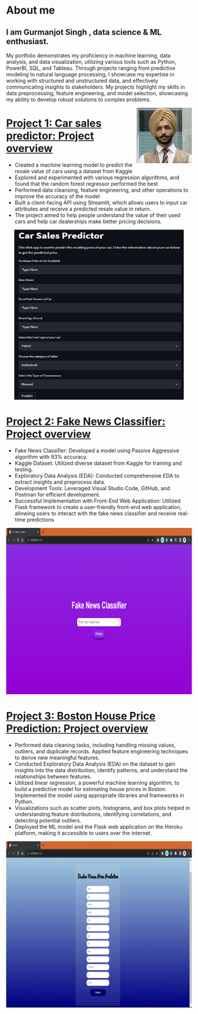 # About me
## I am Gurmanjot Singh , data science & ML enthusiast.
My portfolio demonstrates my proficiency in machine learning, data analysis, and data visualization, utilizing various tools such as Python, PowerBI, SQL, and Tableau. Through projects ranging from predictive modeling to natural language processing, I showcase my expertise in working with structured and unstructured data, and effectively communicating insights to stakeholders. My projects highlight my skills in data preprocessing, feature engineering, and model selection, showcasing my ability to develop robust solutions to complex problems.

<img align="right" width="150" height="150" src="resized.jpg">


# [Project 1: Car sales predictor: Project overview](https://github.com/Gurmancheema/Car-Sales-Predictor-WebApp-using-Random-Forest-Regressor)

- Created a machine learning model to predict the resale value of cars using a dataset from Kaggle
- Explored and experimented with various regression algorithms, and found that the random forest regressor performed the best
- Performed data cleansing, feature engineering, and other operations to improve the accuracy of the model
- Built a client-facing API using Streamlit, which allows users to input car attributes and receive a predicted resale value in return.
- The project aimed to help people understand the value of their used cars and help car dealerships make better pricing decisions.
   
<p align="center">
  <img width="460" height="460" src="webapi.png">
</p>

# [Project 2: Fake News Classifier: Project overview](https://github.com/Gurmancheema/Fake-News-Classifier)

- Fake News Classifier: Developed a model using Passive Aggressive algorithm with 93% accuracy.
- Kaggle Dataset: Utilized diverse dataset from Kaggle for training and testing.
- Exploratory Data Analysis (EDA): Conducted comprehensive EDA to extract insights and preprocess data.
- Development Tools: Leveraged Visual Studio Code, GitHub, and Postman for efficient development.
- Successful Implementation with Front-End Web Application: Utilized Flask framework to create a user-friendly front-end web application, allowing users to interact with the fake news classifier and receive real-time predictions

<p align="center">
  <img width="650" height="450" src="Screenshot 2023-06-24 173518.png">
</p>

# [Project 3: Boston House Price Prediction: Project overview](https://github.com/Gurmancheema/BostonHousePricing/tree/main)
- Performed data cleaning tasks, including handling missing values, outliers, and duplicate records. Applied feature engineering techniques to derive new meaningful features.
- Conducted Exploratory Data Analysis (EDA) on the dataset to gain insights into the data distribution, identify patterns, and understand the relationships between features.
- Utilized linear regression, a powerful machine learning algorithm, to build a predictive model for estimating house prices in Boston. Implemented the model using appropriate libraries and frameworks in Python.
- Visualizations such as scatter plots, histograms, and box plots helped in understanding feature distributions, identifying correlations, and detecting potential outliers.
- Deployed the ML model and the Flask web application on the Heroku platform, making it accessible to users over the internet.

<p align="center">
  <img width="650" height="450" src="boston.png">
</p>
